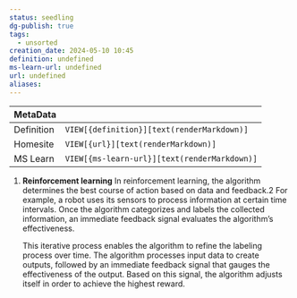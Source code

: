 ```yaml
---
status: seedling
dg-publish: true
tags:
  - unsorted
creation_date: 2024-05-10 10:45
definition: undefined
ms-learn-url: undefined
url: undefined
aliases:
---
```


| MetaData   |                                              |
| ---------- | -------------------------------------------- |
| Definition | `VIEW[{definition}][text(renderMarkdown)]`   |
| Homesite   | `VIEW[{url}][text(renderMarkdown)]`          |
| MS Learn   | `VIEW[{ms-learn-url}][text(renderMarkdown)]` |
1. **Reinforcement learning** In reinforcement learning, the algorithm determines the best course of action based on data and feedback.2 For example, a robot uses its sensors to process information at certain time intervals. Once the algorithm categorizes and labels the collected information, an immediate feedback signal evaluates the algorithm’s effectiveness.
    
    This iterative process enables the algorithm to refine the labeling process over time. The algorithm processes input data to create outputs, followed by an immediate feedback signal that gauges the effectiveness of the output. Based on this signal, the algorithm adjusts itself in order to achieve the highest reward.